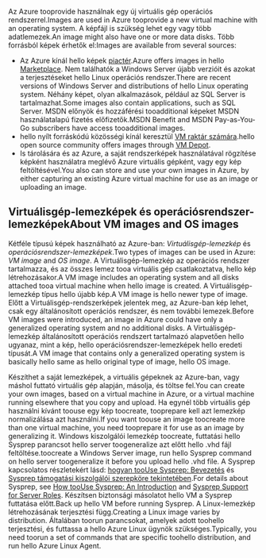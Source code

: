 

<span data-ttu-id="39cc1-101">Az Azure tooprovide használnak egy új virtuális gép operációs rendszerrel.</span><span class="sxs-lookup"><span data-stu-id="39cc1-101">Images are used in Azure tooprovide a new virtual machine with an operating system.</span></span> <span data-ttu-id="39cc1-102">A képfájl is szükség lehet egy vagy több adatlemezek.</span><span class="sxs-lookup"><span data-stu-id="39cc1-102">An image might also have one or more data disks.</span></span> <span data-ttu-id="39cc1-103">Több forrásból képek érhetők el:</span><span class="sxs-lookup"><span data-stu-id="39cc1-103">Images are available from several sources:</span></span>

* <span data-ttu-id="39cc1-104">Az Azure kínál hello képek [piactér](https://azure.microsoft.com/gallery/virtual-machines/).</span><span class="sxs-lookup"><span data-stu-id="39cc1-104">Azure offers images in hello [Marketplace](https://azure.microsoft.com/gallery/virtual-machines/).</span></span> <span data-ttu-id="39cc1-105">Nem találhatók a Windows Server újabb verzióit és azokat a terjesztéseket hello Linux operációs rendszer.</span><span class="sxs-lookup"><span data-stu-id="39cc1-105">There are recent versions of Windows Server and distributions of hello Linux operating system.</span></span> <span data-ttu-id="39cc1-106">Néhány képet, olyan alkalmazások, például az SQL Server is tartalmazhat.</span><span class="sxs-lookup"><span data-stu-id="39cc1-106">Some images also contain applications, such as SQL Server.</span></span> <span data-ttu-id="39cc1-107">MSDN előnyök és hozzáférési tooadditional képeket MSDN használatalapú fizetés előfizetők.</span><span class="sxs-lookup"><span data-stu-id="39cc1-107">MSDN Benefit and MSDN Pay-as-You-Go subscribers have access tooadditional images.</span></span>
* <span data-ttu-id="39cc1-108">hello nyílt forráskódú közösségi kínál keresztül [VM raktár számára](http://vmdepot.msopentech.com/List/Index).</span><span class="sxs-lookup"><span data-stu-id="39cc1-108">hello open source community offers images through [VM Depot](http://vmdepot.msopentech.com/List/Index).</span></span>
* <span data-ttu-id="39cc1-109">Is tárolására és az Azure, a saját rendszerképek használatával rögzítése képként használatra meglévő Azure virtuális gépként, vagy egy kép feltöltésével.</span><span class="sxs-lookup"><span data-stu-id="39cc1-109">You also can store and use your own images in Azure, by either capturing an existing Azure virtual machine for use as an image or uploading an image.</span></span>

## <a name="about-vm-images-and-os-images"></a><span data-ttu-id="39cc1-110">Virtuálisgép-lemezképek és operációsrendszer-lemezképek</span><span class="sxs-lookup"><span data-stu-id="39cc1-110">About VM images and OS images</span></span>
<span data-ttu-id="39cc1-111">Kétféle típusú képek használható az Azure-ban: *Virtuálisgép-lemezkép* és *operációsrendszer-lemezképek*.</span><span class="sxs-lookup"><span data-stu-id="39cc1-111">Two types of images can be used in Azure: *VM image* and *OS image*.</span></span> <span data-ttu-id="39cc1-112">A Virtuálisgép-lemezkép az operációs rendszer tartalmazza, és az összes lemez tooa virtuális gép csatlakoztatva, hello kép létrehozásakor.</span><span class="sxs-lookup"><span data-stu-id="39cc1-112">A VM image includes an operating system and all disks attached tooa virtual machine when hello image is created.</span></span> <span data-ttu-id="39cc1-113">A Virtuálisgép-lemezkép típus hello újabb kép.</span><span class="sxs-lookup"><span data-stu-id="39cc1-113">A VM image is hello newer type of image.</span></span> <span data-ttu-id="39cc1-114">Előtt a Virtuálisgép-rendszerképek jelentek meg, az Azure-ban kép lehet, csak egy általánosított operációs rendszer, és nem további lemezek.</span><span class="sxs-lookup"><span data-stu-id="39cc1-114">Before VM images were introduced, an image in Azure could have only a generalized operating system and no additional disks.</span></span> <span data-ttu-id="39cc1-115">A Virtuálisgép-lemezkép általánosított operációs rendszert tartalmazó alapvetően hello ugyanaz, mint a kép, hello operációsrendszer-lemezképek hello eredeti típusát.</span><span class="sxs-lookup"><span data-stu-id="39cc1-115">A VM image that contains only a generalized operating system is basically hello same as hello original type of image, hello OS image.</span></span>

<span data-ttu-id="39cc1-116">Készíthet a saját lemezképek, a virtuális gépeknek az Azure-ban, vagy máshol futtató virtuális gép alapján, másolja, és töltse fel.</span><span class="sxs-lookup"><span data-stu-id="39cc1-116">You can create your own images, based on a virtual machine in Azure, or a virtual machine running elsewhere that you copy and upload.</span></span> <span data-ttu-id="39cc1-117">Ha egynél több virtuális gép használni kívánt toouse egy kép toocreate, tooprepare kell azt lemezkép normalizálása azt használni.</span><span class="sxs-lookup"><span data-stu-id="39cc1-117">If you want toouse an image toocreate more than one virtual machine, you need tooprepare it for use as an image by generalizing it.</span></span> <span data-ttu-id="39cc1-118">Windows kiszolgálói lemezkép toocreate, futtatási hello Sysprep parancsot hello server toogeneralize azt előtt hello .vhd fájl feltöltése.</span><span class="sxs-lookup"><span data-stu-id="39cc1-118">toocreate a Windows Server image, run hello Sysprep command on hello server toogeneralize it before you upload hello .vhd file.</span></span> <span data-ttu-id="39cc1-119">A Sysprep kapcsolatos részletekért lásd: [hogyan tooUse Sysprep: Bevezetés](http://go.microsoft.com/fwlink/p/?LinkId=392030) és [Sysprep támogatási kiszolgálói szerepköre tekintetében](https://msdn.microsoft.com/windows/hardware/commercialize/manufacture/desktop/sysprep-support-for-server-roles).</span><span class="sxs-lookup"><span data-stu-id="39cc1-119">For details about Sysprep, see [How tooUse Sysprep: An Introduction](http://go.microsoft.com/fwlink/p/?LinkId=392030) and [Sysprep Support for Server Roles](https://msdn.microsoft.com/windows/hardware/commercialize/manufacture/desktop/sysprep-support-for-server-roles).</span></span> <span data-ttu-id="39cc1-120">Készítsen biztonsági másolatot hello VM a Sysprep futtatása előtt.</span><span class="sxs-lookup"><span data-stu-id="39cc1-120">Back up hello VM before running Sysprep.</span></span> <span data-ttu-id="39cc1-121">A Linux-lemezkép létrehozásának terjesztési függ.</span><span class="sxs-lookup"><span data-stu-id="39cc1-121">Creating a Linux image varies by distribution.</span></span> <span data-ttu-id="39cc1-122">Általában toorun parancsokat, amelyek adott toohello terjesztési, és futtassa a hello Azure Linux ügynök szükséges.</span><span class="sxs-lookup"><span data-stu-id="39cc1-122">Typically, you need toorun a set of commands that are specific toohello distribution, and run hello Azure Linux Agent.</span></span>
